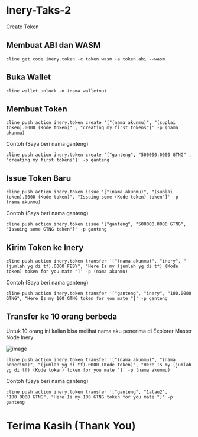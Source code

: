 # Inery-Taks-2
Create Token

## Membuat ABI dan WASM

```
cline get code inery.token -c token.wasm -a token.abi --wasm
```

## Buka Wallet

```
cline wallet unlock -n (nama walletmu)
```

## Membuat Token

```
cline push action inery.token create '["(nama akunmu)", "(suplai token).0000 (Kode token)" , "creating my first tokens"]' -p (nama akunmu)
```
Contoh (Saya beri nama ganteng)
```
cline push action inery.token create '["ganteng", "500000.0000 GTNG" , "creating my first tokens"]' -p ganteng
```

## Issue Token Baru

```
cline push action inery.token issue '["(nama akunmu)", "(suplai token).0000 (Kode token)", "Issuing some (Kode token) token"]' -p (nama akunmu)
```
Contoh (Saya beri nama ganteng)
```
cline push action inery.token issue '["ganteng", "500000.0000 GTNG", "Issuing some GTNG token"]' -p ganteng
````

## Kirim Token ke Inery

```
cline push action inery.token transfer '["(nama akunmu)", "inery", "(jumlah yg di tf).0000 FEBY", "Here Is my (jumlah yg di tf) (Kode token) token for you mate "]' -p (nama akunmu)
```
Contoh (Saya beri nama ganteng)
```
cline push action inery.token transfer '["ganteng", "inery", "100.0000 GTNG", "Here Is my 100 GTNG token for you mate "]' -p ganteng
```

## Transfer ke 10 orang berbeda

Untuk 10 orang ini kalian bisa melihat nama aku penerima di Explorer Master Node Inery

![image](https://user-images.githubusercontent.com/91402307/206368462-9829d8c8-30df-49f7-8bd5-8220901da056.png)

```
cline push action inery.token transfer '["(nama akunmu)", "(nama penerima)", "(jumlah yg di tf).0000 (Kode token)", "Here Is my (jumlah yg di tf) (Kode token) token for you mate "]' -p (nama akunmu)
```
Contoh (Saya beri nama ganteng)
```
cline push action inery.token transfer '["ganteng", "1atau2", "100.0000 GTNG", "Here Is my 100 GTNG token for you mate "]' -p ganteng
```

# Terima Kasih (Thank You)

